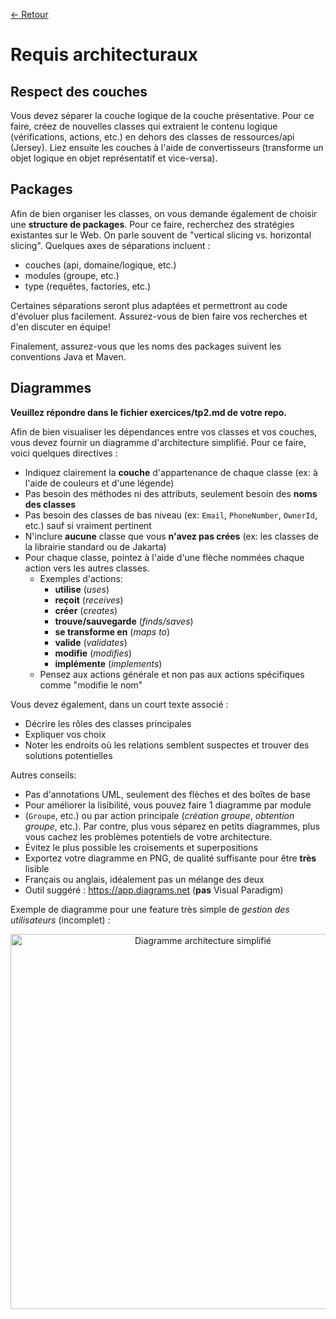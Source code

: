 [← Retour](../README.md)

# Requis architecturaux

## Respect des couches

Vous devez séparer la couche logique de la couche présentative. Pour ce faire, créez 
de nouvelles classes qui extraient le contenu logique (vérifications, actions, etc.) 
en dehors des classes de ressources/api (Jersey). Liez ensuite les couches à l'aide 
de convertisseurs (transforme un objet logique en objet représentatif et vice-versa).

## Packages

Afin de bien organiser les classes, on vous demande également de choisir une 
**structure de packages**. Pour ce faire, recherchez des stratégies existantes 
sur le Web. On parle souvent de "vertical slicing vs. horizontal slicing". 
Quelques axes de séparations incluent :

- couches (api, domaine/logique, etc.)
- modules (groupe, etc.)
- type (requêtes, factories, etc.)

Certaines séparations seront plus adaptées et permettront au code d'évoluer plus 
facilement. Assurez-vous de bien faire vos recherches et d'en discuter en équipe!

Finalement, assurez-vous que les noms des packages suivent les conventions Java et Maven.

## Diagrammes

**Veuillez répondre dans le fichier exercices/tp2.md de votre repo.**

Afin de bien visualiser les dépendances entre vos classes et vos couches, vous devez 
fournir un diagramme d'architecture simplifié. Pour ce faire, voici quelques directives :

- Indiquez clairement la **couche** d'appartenance de chaque classe (ex: à l'aide de couleurs et d'une légende)
- Pas besoin des méthodes ni des attributs, seulement besoin des **noms des classes**
- Pas besoin des classes de bas niveau (ex: `Email`, `PhoneNumber`, `OwnerId`, etc.) sauf si vraiment pertinent
- N'inclure **aucune** classe que vous **n'avez pas crées** (ex: les classes de la librairie standard ou de Jakarta)
- Pour chaque classe, pointez à l'aide d'une flèche nommées chaque action vers les autres classes.
    - Exemples d'actions:
        - **utilise** (*uses*)
        - **reçoit** (*receives*)
        - **créer** (*creates*)
        - **trouve/sauvegarde** (*finds/saves*)
        - **se transforme en** (*maps to*)
        - **valide** (*validates*)
        - **modifie** (*modifies*)
        - **implémente** (*implements*)
    - Pensez aux actions générale et non pas aux actions spécifiques comme "modifie le nom"

Vous devez également, dans un court texte associé :

- Décrire les rôles des classes principales
- Expliquer vos choix
- Noter les endroits où les relations semblent suspectes et trouver des solutions potentielles

Autres conseils:

- Pas d'annotations UML, seulement des flèches et des boîtes de base
- Pour améliorer la lisibilité, vous pouvez faire 1 diagramme par module 
- (`Groupe`, etc.) ou par action principale (*création groupe*, *obtention groupe*, etc.). 
Par contre, plus vous séparez en petits diagrammes, plus vous cachez les problèmes potentiels de votre architecture.
- Évitez le plus possible les croisements et superpositions
- Exportez votre diagramme en PNG, de qualité suffisante pour être **très** lisible
- Français ou anglais, idéalement pas un mélange des deux
- Outil suggéré : <https://app.diagrams.net> (**pas** Visual Paradigm)

Exemple de diagramme pour une feature très simple de *gestion des utilisateurs* (incomplet) :

<div align="center">
<img src="https://user-images.githubusercontent.com/32545895/218632494-9c417121-49c1-45c1-97a4-427a9450e965.png" width="600px" alt="Diagramme architecture simplifié">
</div>
